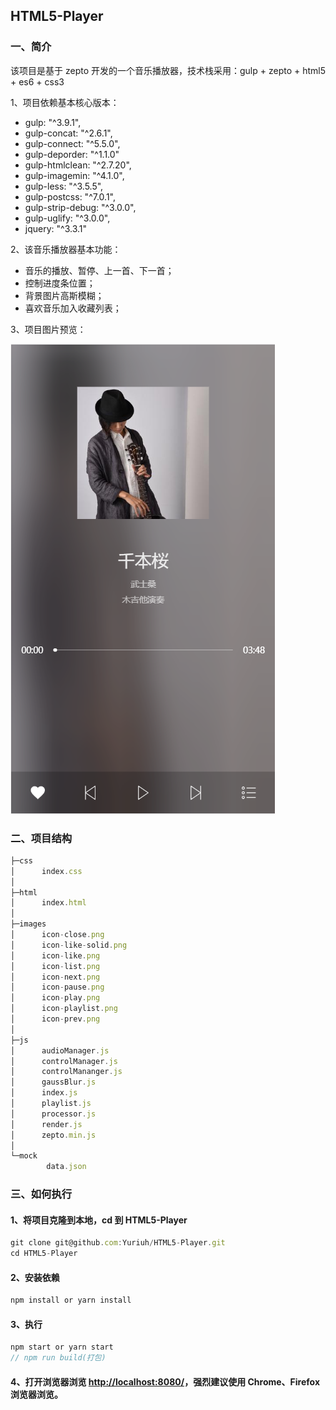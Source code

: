 ## HTML5-Player


### 一、简介
该项目是基于 zepto 开发的一个音乐播放器，技术栈采用：gulp + zepto + html5 + es6 + css3

1、项目依赖基本核心版本：
* gulp: "^3.9.1",
* gulp-concat: "^2.6.1",
* gulp-connect: "^5.5.0",
* gulp-deporder: "^1.1.0"
* gulp-htmlclean: "^2.7.20",
* gulp-imagemin: "^4.1.0",
* gulp-less: "^3.5.5",
* gulp-postcss: "^7.0.1",
* gulp-strip-debug: "^3.0.0",
* gulp-uglify: "^3.0.0",
* jquery: "^3.3.1"

2、该音乐播放器基本功能：
* 音乐的播放、暂停、上一首、下一首；
* 控制进度条位置；
* 背景图片高斯模糊；
* 喜欢音乐加入收藏列表；

3、项目图片预览：

![首页](/pic.png)

### 二、项目结构

```javascript
├─css
│      index.css
│
├─html
│      index.html
│
├─images
│      icon-close.png
│      icon-like-solid.png
│      icon-like.png
│      icon-list.png
│      icon-next.png
│      icon-pause.png
│      icon-play.png
│      icon-playlist.png
│      icon-prev.png
│
├─js
│      audioManager.js
│      controlManager.js
│      controlMananger.js
│      gaussBlur.js
│      index.js
│      playlist.js
│      processor.js
│      render.js
│      zepto.min.js
│
└─mock
        data.json
```
### 三、如何执行

####  1、将项目克隆到本地，cd 到 HTML5-Player
```javascript
git clone git@github.com:Yuriuh/HTML5-Player.git
cd HTML5-Player
```
#### 2、安装依赖
```javascript
npm install or yarn install
```
#### 3、执行
```javascript
npm start or yarn start
// npm run build(打包)
```
#### 4、打开浏览器浏览 [http://localhost:8080/](http://localhost:8080/)，强烈建议使用 Chrome、Firefox 浏览器浏览。

